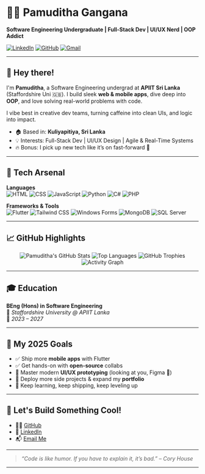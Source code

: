 # 👨‍💻 Pamuditha Gangana

**Software Engineering Undergraduate | Full-Stack Dev | UI/UX Nerd | OOP Addict**

[![LinkedIn](https://img.shields.io/badge/-LinkedIn-0A66C2?style=flat&logo=linkedin&logoColor=white)](https://www.linkedin.com/in/pamudithagss)
[![GitHub](https://img.shields.io/badge/-GitHub-333?style=flat&logo=github&logoColor=white)](https://github.com/PamudithaGa)
[![Gmail](https://img.shields.io/badge/-pamudithagangana45@gmail.com-D14836?style=flat&logo=gmail&logoColor=white)](mailto:pamudithagangana45@gmail.com)

---

## 👋 Hey there!

I'm **Pamuditha**, a Software Engineering undergrad at **APIIT Sri Lanka** (Staffordshire Uni 🇬🇧). I build sleek **web & mobile apps**, dive deep into **OOP**, and love solving real-world problems with code.  

I vibe best in creative dev teams, turning caffeine into clean UIs, and logic into impact.

- 🏠 Based in: **Kuliyapitiya, Sri Lanka**
- 💡 Interests: Full-Stack Dev | UI/UX Design | Agile & Real-Time Systems
- 🔥 Bonus: I pick up new tech like it’s on fast-forward 🚀

---

## 🧰 Tech Arsenal

**Languages**  
![HTML](https://img.shields.io/badge/-HTML5-e34f26?style=flat&logo=html5&logoColor=white)
![CSS](https://img.shields.io/badge/-CSS3-1572b6?style=flat&logo=css3&logoColor=white)
![JavaScript](https://img.shields.io/badge/-JavaScript-f7df1e?style=flat&logo=javascript&logoColor=black)
![Python](https://img.shields.io/badge/-Python-3776AB?style=flat&logo=python&logoColor=white)
![C#](https://img.shields.io/badge/-C%23-512BD4?style=flat&logo=csharp&logoColor=white)
![PHP](https://img.shields.io/badge/-PHP-777bb4?style=flat&logo=php&logoColor=white)

**Frameworks & Tools**  
![Flutter](https://img.shields.io/badge/-Flutter-02569B?style=flat&logo=flutter&logoColor=white)
![Tailwind CSS](https://img.shields.io/badge/-TailwindCSS-38b2ac?style=flat&logo=tailwind-css&logoColor=white)
![Windows Forms](https://img.shields.io/badge/-WindowsForms-0078D6?style=flat&logo=windows&logoColor=white)
![MongoDB](https://img.shields.io/badge/-MongoDB-47A248?style=flat&logo=mongodb&logoColor=white)
![SQL Server](https://img.shields.io/badge/-SQL_Server-CC2927?style=flat&logo=microsoft-sql-server&logoColor=white)

---

## 📈 GitHub Highlights

<div align="center">
  
![Pamuditha's GitHub Stats](https://github-readme-stats.vercel.app/api?username=PamudithaGa&show_icons=true&theme=radical&hide_border=true)
![Top Languages](https://github-readme-stats.vercel.app/api/top-langs/?username=PamudithaGa&layout=compact&theme=radical&hide_border=true)
![GitHub Trophies](https://github-profile-trophy.vercel.app/?username=PamudithaGa&theme=radical&margin-w=15&no-frame=true)
![Activity Graph](https://github-readme-activity-graph.cyclic.app/graph?username=PamudithaGa&theme=github-compact)
  
</div>

---

## 🎓 Education

**BEng (Hons) in Software Engineering**  
📍 *Staffordshire University @ APIIT Lanka*  
📅 *2023 – 2027*

---

## 🚀 My 2025 Goals

- ✅ Ship more **mobile apps** with Flutter  
- ✅ Get hands-on with **open-source** collabs  
- 🔄 Master modern **UI/UX prototyping** (looking at you, Figma 👀)  
- 🔄 Deploy more side projects & expand my **portfolio**  
- 🔄 Keep learning, keep shipping, keep leveling up  

---

## 💬 Let's Build Something Cool!

- 🧑‍💻 [GitHub](https://github.com/PamudithaGa)  
- 💼 [LinkedIn](https://www.linkedin.com/in/pamudithagss)  
- 📬 [Email Me](mailto:pamudithagangana45@gmail.com)  

---

> _“Code is like humor. If you have to explain it, it’s bad.” – Cory House_

---
